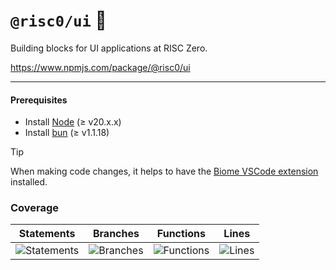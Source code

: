 # `@risc0/ui` 🎨

Building blocks for UI applications at RISC Zero.

https://www.npmjs.com/package/@risc0/ui

---

#### Prerequisites

- Install [Node](https://nodejs.org/en) (≥ v20.x.x)
- Install [bun](https://bun.sh/) (≥ v1.1.18)

> [!TIP]  
> When making code changes, it helps to have the [Biome VSCode extension](https://marketplace.visualstudio.com/items?itemName=biomejs.biome) installed.

### Coverage 

| Statements                  | Branches                | Functions                 | Lines             |
| --------------------------- | ----------------------- | ------------------------- | ----------------- |
| ![Statements](https://img.shields.io/badge/statements-40.64%25-red.svg?style=flat) | ![Branches](https://img.shields.io/badge/branches-72.85%25-red.svg?style=flat) | ![Functions](https://img.shields.io/badge/functions-54.54%25-red.svg?style=flat) | ![Lines](https://img.shields.io/badge/lines-40.64%25-red.svg?style=flat) |
